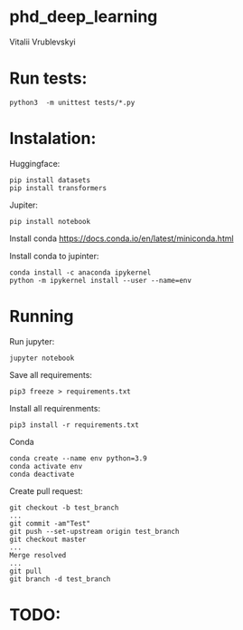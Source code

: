 # phd_deep_learning

Vitalii Vrublevskyi

# Run tests:

```
python3  -m unittest tests/*.py
```

# Instalation:


Huggingface:
```
pip install datasets
pip install transformers

```

Jupiter:
```
pip install notebook
```

Install conda
https://docs.conda.io/en/latest/miniconda.html


Install conda to jupinter:
```
conda install -c anaconda ipykernel
python -m ipykernel install --user --name=env
```
# Running

Run jupyter:
```
jupyter notebook
```

Save all requirements:
```
pip3 freeze > requirements.txt
```

Install all requirenments:
```
pip3 install -r requirements.txt
```

Conda
```
conda create --name env python=3.9
conda activate env
conda deactivate
```

Create pull request:
```
git checkout -b test_branch
...
git commit -am"Test"
git push --set-upstream origin test_branch
git checkout master
...
Merge resolved
...
git pull
git branch -d test_branch
```

# TODO:
